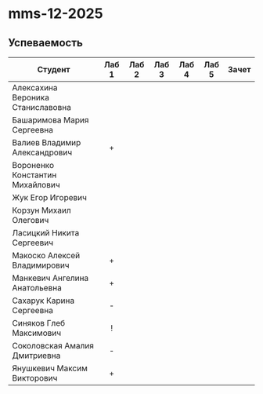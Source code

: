 # mms-12-2025

## Успеваемость
| Студент                           | Лаб 1 | Лаб 2 | Лаб 3 | Лаб 4 | Лаб 5 | Зачет |
| --------------------------------- | :---: | :---: | :---: | :---: | :---: | :---: |
| Алексахина Вероника Станиславовна |       |       |       |       |       |       |
| Башаримова Мария Сергеевна        |       |       |       |       |       |       |
| Валиев Владимир Александрович     |   +   |       |       |       |       |       |
| Вороненко Константин Михайлович   |       |       |       |       |       |       |
| Жук Егор Игоревич                 |       |       |       |       |       |       |
| Корзун Михаил Олегович            |       |       |       |       |       |       |
| Ласицкий Никита Сергеевич         |       |       |       |       |       |       |
| Макоско Алексей Владимирович      |   +   |       |       |       |       |       |
| Манкевич Ангелина Анатольевна     |   +   |       |       |       |       |       |
| Сахарук Карина Сергеевна          |   -   |       |       |       |       |       |
| Синяков Глеб Максимович           |   !   |       |       |       |       |       |
| Соколовская Амалия Дмитриевна     |   -   |       |       |       |       |       |
| Янушкевич Максим Викторович       |   +   |       |       |       |       |       |
